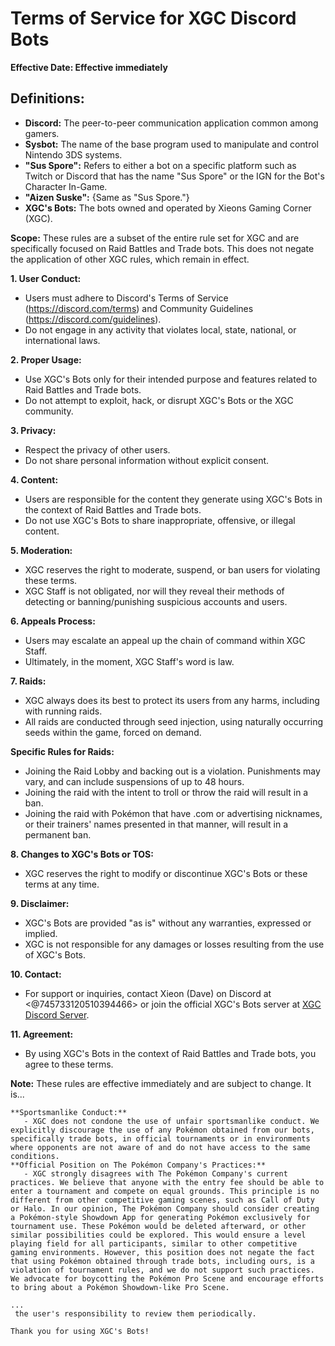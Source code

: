# Terms of Service for XGC Discord Bots

**Effective Date: Effective immediately**

## Definitions:
- **Discord:** The peer-to-peer communication application common among gamers.
- **Sysbot:** The name of the base program used to manipulate and control Nintendo 3DS systems.
- **"Sus Spore":** Refers to either a bot on a specific platform such as Twitch or Discord that has the name "Sus Spore" or the IGN for the Bot's Character In-Game.
- **"Aizen Suske":** {Same as "Sus Spore."}
- **XGC's Bots:** The bots owned and operated by Xieons Gaming Corner (XGC).

**Scope:**
These rules are a subset of the entire rule set for XGC and are specifically focused on Raid Battles and Trade bots. This does not negate the application of other XGC rules, which remain in effect.

**1. User Conduct:**
   - Users must adhere to Discord's Terms of Service (https://discord.com/terms) and Community Guidelines (https://discord.com/guidelines).
   - Do not engage in any activity that violates local, state, national, or international laws.

**2. Proper Usage:**
   - Use XGC's Bots only for their intended purpose and features related to Raid Battles and Trade bots.
   - Do not attempt to exploit, hack, or disrupt XGC's Bots or the XGC community.

**3. Privacy:**
   - Respect the privacy of other users.
   - Do not share personal information without explicit consent.

**4. Content:**
   - Users are responsible for the content they generate using XGC's Bots in the context of Raid Battles and Trade bots.
   - Do not use XGC's Bots to share inappropriate, offensive, or illegal content.

**5. Moderation:**
   - XGC reserves the right to moderate, suspend, or ban users for violating these terms.
   - XGC Staff is not obligated, nor will they reveal their methods of detecting or banning/punishing suspicious accounts and users.

**6. Appeals Process:**
   - Users may escalate an appeal up the chain of command within XGC Staff.
   - Ultimately, in the moment, XGC Staff's word is law.

**7. Raids:**
   - XGC always does its best to protect its users from any harms, including with running raids.
   - All raids are conducted through seed injection, using naturally occurring seeds within the game, forced on demand.

   **Specific Rules for Raids:**
   - Joining the Raid Lobby and backing out is a violation. Punishments may vary, and can include suspensions of up to 48 hours.
   - Joining the raid with the intent to troll or throw the raid will result in a ban.
   - Joining the raid with Pokémon that have .com or advertising nicknames, or their trainers' names presented in that manner, will result in a permanent ban.

**8. Changes to XGC's Bots or TOS:**
   - XGC reserves the right to modify or discontinue XGC's Bots or these terms at any time.

**9. Disclaimer:**
   - XGC's Bots are provided "as is" without any warranties, expressed or implied.
   - XGC is not responsible for any damages or losses resulting from the use of XGC's Bots.

**10. Contact:**
   - For support or inquiries, contact Xieon (Dave) on Discord at <@745733120510394466> or join the official XGC's Bots server at [XGC Discord Server](https://discord.gg/xieon).

**11. Agreement:**
   - By using XGC's Bots in the context of Raid Battles and Trade bots, you agree to these terms.



**Note:** These rules are effective immediately and are subject to change. It is...
```
**Sportsmanlike Conduct:**
   - XGC does not condone the use of unfair sportsmanlike conduct. We explicitly discourage the use of any Pokémon obtained from our bots, specifically trade bots, in official tournaments or in environments where opponents are not aware of and do not have access to the same conditions.
**Official Position on The Pokémon Company's Practices:**
   - XGC strongly disagrees with The Pokémon Company's current practices. We believe that anyone with the entry fee should be able to enter a tournament and compete on equal grounds. This principle is no different from other competitive gaming scenes, such as Call of Duty or Halo. In our opinion, The Pokémon Company should consider creating a Pokémon-style Showdown App for generating Pokémon exclusively for tournament use. These Pokémon would be deleted afterward, or other similar possibilities could be explored. This would ensure a level playing field for all participants, similar to other competitive gaming environments. However, this position does not negate the fact that using Pokémon obtained through trade bots, including ours, is a violation of tournament rules, and we do not support such practices. We advocate for boycotting the Pokémon Pro Scene and encourage efforts to bring about a Pokémon Showdown-like Pro Scene.

...
 the user's responsibility to review them periodically.

Thank you for using XGC's Bots!
